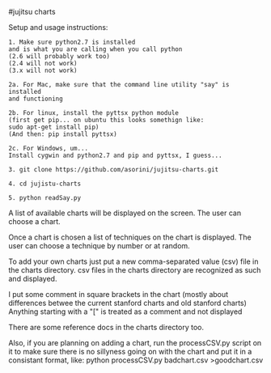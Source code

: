 #jujitsu charts

Setup and usage instructions:

    1. Make sure python2.7 is installed 
    and is what you are calling when you call python 
    (2.6 will probably work too) 
    (2.4 will not work)
    (3.x will not work)

    2a. For Mac, make sure that the command line utility "say" is installed 
    and functioning 
    
    2b. For linux, install the pyttsx python module 
    (first get pip... on ubuntu this looks somethign like: 
    sudo apt-get install pip) 
    (And then: pip install pyttsx)
    
    2c. For Windows, um... 
    Install cygwin and python2.7 and pip and pyttsx, I guess...

    3. git clone https://github.com/asorini/jujitsu-charts.git
    
    4. cd jujistu-charts
    
    5. python readSay.py


A list of available charts will be displayed on the screen. The user can choose a chart.

Once a chart is chosen a list of techniques on the chart is displayed. The user can choose a technique by number or at random.

To add your own charts just put a new comma-separated value (csv) file in the charts directory. csv files in the charts directory are recognized as such and displayed.

I put some comment in square brackets in the chart (mostly about differences betwee the current stanford charts and old stanford charts)
Anything starting with a "[" is treated as a comment and not displayed

There are some reference docs in the charts directory too.

Also, if you are planning on adding a chart, run the processCSV.py script on it to make sure there is no sillyness going on with the chart and put it in a consistant format, like: python processCSV.py badchart.csv >goodchart.csv
